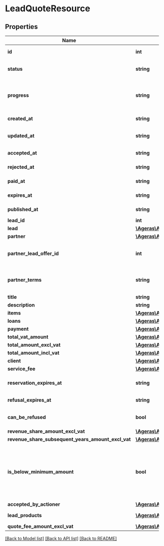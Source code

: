 # LeadQuoteResource

## Properties
Name | Type | Description | Notes
------------ | ------------- | ------------- | -------------
**id** | **int** | The quote&#39;s id. | [optional] 
**status** | **string** | Quote status | [optional] [default to 'new']
**progress** | **string** | Description of progress from partner&#39;s perspective. | [optional] [default to 'unknown']
**created_at** | **string** | Created time | [optional] 
**updated_at** | **string** | When the quote was updated | [optional] 
**accepted_at** | **string** | Quote accepted at | [optional] 
**rejected_at** | **string** | Quote rejected at | [optional] 
**paid_at** | **string** | Created time | [optional] 
**expires_at** | **string** | Created time | [optional] 
**published_at** | **string** | Created time | [optional] 
**lead_id** | **int** | Lead Id | [optional] 
**lead** | [**\Ageras\Api\ProjectLeadResource**](ProjectLeadResource.md) |  | [optional] 
**partner** | [**\Ageras\Api\PartnerSuggestResource**](PartnerSuggestResource.md) |  | [optional] 
**partner_lead_offer_id** | **int** | For the given partner and lead, | [optional] 
**partner_terms** | **string** | Partners terms for the given quote | [optional] 
**title** | **string** | Title | [optional] 
**description** | **string** | Description | [optional] 
**items** | [**\Ageras\Api\LeadQuoteItemResource[]**](LeadQuoteItemResource.md) | Quote Items | [optional] 
**loans** | [**\Ageras\Api\LeadQuoteLoanResource[]**](LeadQuoteLoanResource.md) | Quote loans | [optional] 
**payment** | [**\Ageras\Api\LeadQuotePaymentResource**](LeadQuotePaymentResource.md) |  | [optional] 
**total_vat_amount** | [**\Ageras\Api\AmountResource**](AmountResource.md) |  | [optional] 
**total_amount_excl_vat** | [**\Ageras\Api\AmountResource**](AmountResource.md) |  | [optional] 
**total_amount_incl_vat** | [**\Ageras\Api\AmountResource**](AmountResource.md) |  | [optional] 
**client** | [**\Ageras\Api\LeadClientResource**](LeadClientResource.md) |  | [optional] 
**service_fee** | [**\Ageras\Api\AmountResource**](AmountResource.md) |  | [optional] 
**reservation_expires_at** | **string** | Reservation time expiry date | [optional] 
**refusal_expires_at** | **string** | Refusal time expiry date | [optional] 
**can_be_refused** | **bool** | Define if quote can be refused | [optional] [default to false]
**revenue_share_amount_excl_vat** | [**\Ageras\Api\AmountResource**](AmountResource.md) |  | [optional] 
**revenue_share_subsequent_years_amount_excl_vat** | [**\Ageras\Api\AmountResource**](AmountResource.md) |  | [optional] 
**is_below_minimum_amount** | **bool** | If the total quote amount is below the minimum quote amount specified on the lead | [optional] [default to false]
**accepted_by_actioner** | [**\Ageras\Api\ActionerResource**](ActionerResource.md) |  | [optional] 
**lead_products** | [**\Ageras\Api\LeadProductResource[]**](LeadProductResource.md) | List of lead products. | [optional] 
**quote_fee_amount_excl_vat** | [**\Ageras\Api\AmountResource**](AmountResource.md) |  | [optional] 

[[Back to Model list]](../README.md#documentation-for-models) [[Back to API list]](../README.md#documentation-for-api-endpoints) [[Back to README]](../README.md)


